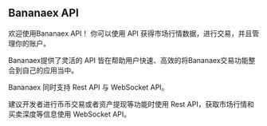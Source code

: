 ## Bananaex API

欢迎使用Bananaex API！ 你可以使用 API 获得市场行情数据，进行交易，并且管理你的账户。

Bananaex提供了灵活的 API 皆在帮助用户快速、高效的将Bananaex交易功能整合到自己的应用当中。

Bananaex 同时支持 Rest API 与 WebSocket API。

建议开发者进行币币交易或者资产提现等功能时使用 Rest API，获取市场行情和买卖深度等信息使用 WebSocket API。
